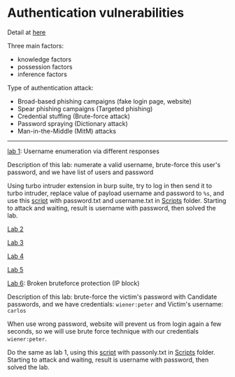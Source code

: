 # Authentication vulnerabilities

Detail at [here](https://portswigger.net/web-security/authentication)

Three main factors:
 - knowledge factors
 - possession factors
 - inference factors 

Type of authentication attack:
 - Broad-based phishing campaigns (fake login page, website)
 - Spear phishing campaigns (Targeted phishing)
 - Credential stuffing (Brute-force attack)
 - Password spraying (Dictionary attack)
 - Man-in-the-Middle (MitM) attacks

---

[lab 1](https://portswigger.net/web-security/authentication/password-based/lab-username-enumeration-via-different-responses): Username enumeration via different responses

Description of this lab: numerate a valid username, brute-force this user's password, and we have list of users and password

Using turbo intruder extension in burp suite, try to log in then send it to turbo intruder, replace value of payload username and password to `%s`, and use this [script](/Scripts/bruteuser&pass.py) with password.txt and username.txt in [Scripts](/Scripts) folder. Starting to attack and waiting, result is username with password, then solved the lab.

[Lab 2](#)

[Lab 3](#)

[Lab 4](#)

[Lab 5](#)

[Lab 6](https://portswigger.net/web-security/authentication/password-based/lab-broken-bruteforce-protection-ip-block): Broken bruteforce protection (IP block)

Description of this lab: brute-force the victim's password with Candidate passwords, and we have credentials: `wiener:peter` and Victim's username: `carlos`

When use wrong password, website will prevent us from login again a few seconds, so we will use brute force technique with our credentials `wiener:peter`.

Do the same as lab 1, using this [script](/Scripts/brutepass.py) with passonly.txt in [Scripts](/Scripts) folder. Starting to attack and waiting, result is username with password, then solved the lab.



